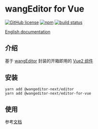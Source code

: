 # wangEditor for Vue

[![GitHub license](https://img.shields.io/badge/license-MIT-blue.svg)](https://github.com/facebook/react/blob/main/LICENSE) [![npm](https://img.shields.io/npm/v/@wangeditor-next/editor-for-vue.svg)](https://www.npmjs.com/package/@wangeditor-next/editor-for-vue/v/next) [![build status](https://github.com/cycleccc/wangEditor-for-vue/actions/workflows/npm-publish.yml/badge.svg?branch=main)](https://github.com//wangEditor-for-vue/actions)

[English documentation](./README-en.md)

## 介绍

基于 [wangEditor](https://www.wangeditor.com/) 封装的开箱即用的 [Vue2 组件](https://www.wangeditor.com/v5/for-frame.html#vue2)

## 安装

```shell
yarn add @wangeditor-next/editor
yarn add @wangeditor-next/editor-for-vue
```

## 使用

参考[文档](https://www.wangeditor.com/v5/for-frame.html#vue2)
